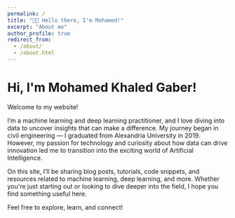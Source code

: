 ```yaml
---
permalink: /
title: "👋🏼 Hello there, I'm Mohamed!"
excerpt: "About me"
author_profile: true
redirect_from: 
  - /about/
  - /about.html
---
```


# Hi, I'm Mohamed Khaled Gaber!

Welcome to my website! 

I’m a machine learning and deep learning practitioner, and I love diving into data to uncover insights that can make a difference. My journey began in civil engineering — I graduated from Alexandria University in 2019. However, my passion for technology and curiosity about how data can drive innovation led me to transition into the exciting world of Artificial Intelligence.

On this site, I’ll be sharing blog posts, tutorials, code snippets, and resources related to machine learning, deep learning, and more. Whether you're just starting out or looking to dive deeper into the field, I hope you find something useful here.

Feel free to explore, learn, and connect!








